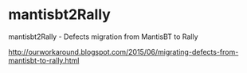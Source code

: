 # mantisbt2Rally
mantisbt2Rally - Defects migration from MantisBT to Rally

http://ourworkaround.blogspot.com/2015/06/migrating-defects-from-mantisbt-to-rally.html
